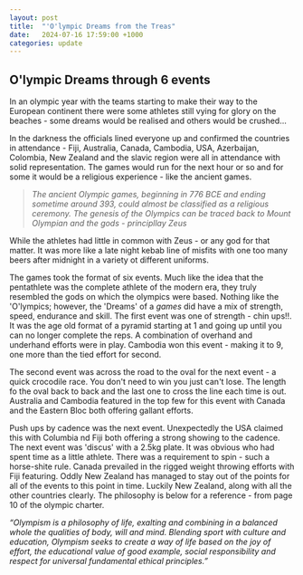 ```yaml
---
layout: post
title:  "'O'lympic Dreams from the Treas"
date:   2024-07-16 17:59:00 +1000
categories: update
---
```


## O'lympic Dreams through 6 events 

In an olympic year with the teams starting to make their way to the European continent there were some athletes still vying for glory on the beaches - some dreams would be realised and others would be crushed... 

In the darkness the officials lined everyone up and confirmed the countries in attendance - Fiji, Australia, Canada, Cambodia, USA, Azerbaijan, Colombia, New Zealand and the slavic region were all in attendance with solid representation. The games would run for the next hour or so and for some it would be a religious experience - like the ancient games.

>*The ancient Olympic games, beginning in 776 BCE and ending sometime around 393, could almost be classified as a religious ceremony. The genesis of the Olympics can be traced back to Mount Olympian and the gods - principllay Zeus*

While the athletes had little in common with Zeus - or any god for that matter. It was more like a late night kebab line of misfits with one too many beers after midnight in a variety ot different uniforms. 

The games took the format of six events. Much like the idea that the pentathlete was the complete athlete of the modern era, they truly resembled the gods on which the olympics were based. Nothing like the 'O'lympics; however, the 'Dreams' of a *games* did have a mix of strength, speed, endurance and skill. The first event was one of strength - chin ups!!. It was the age old format of a pyramid starting at 1 and going up until you can no longer complete the reps. A combination of overhand and underhand efforts were in play. Cambodia won this event - making it to 9, one more than the tied effort for second. 

The second event was across the road to the oval for the next event - a quick crocodile race. You don't need to win you just can't lose. The length fo the oval back to back and the last one to cross the line each time is out. Australia and Cambodia featured in the top few for this event with Canada and the Eastern Bloc both offering gallant efforts. 

Push ups by cadence was the next event. Unexpectedly the USA claimed this with Columbia nd Fiji both offering a strong showing to the cadence. The next event was 'discus' with a 2.5kg plate. It was obvious who had spent time as a little athlete. There was a requirement to spin - such a horse-shite rule. Canada prevailed in the rigged weight throwing efforts with Fiji featuring. Oddly New Zealand has managed to stay out of the points for all of the events to this point in time. Luckily New Zealand, along with all the other countries clearly. The philosophy is below for a reference - from page 10 of the olympic charter. 

*“Olympism is a philosophy of life, exalting and combining in a balanced whole the qualities of body, will and mind. Blending sport with culture and education, Olympism seeks to create a way of life based on the joy of effort, the educational value of good example, social responsibility and respect for universal fundamental ethical principles.”*

